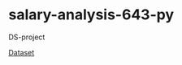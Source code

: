 # salary-analysis-643-py
DS-project



[Dataset](https://raw.githubusercontent.com/Borislove/files/main/data/data.csv)
